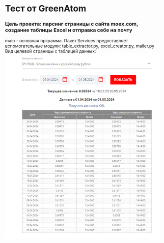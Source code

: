 # Тест от GreenAtom
### Цель проекта: парсинг страницы с сайта moex.com, создание таблицы Excel и отправка себе на почту
main - основная прграмма. Пакет Services предоставляет вспомогательные модули: table_extractor.py, excel_creator.py, mailer.py\
Вид целевой страницы с таблицей данных:\
![screenshot](Screenshot.PNG)
